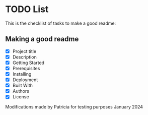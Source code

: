 # TODO List

This is the checklist of tasks to make a good readme:
## Making a good readme
- [x] Project title
- [x] Description
- [x] Getting Started
- [x] Prerequisites
- [x] Installing
- [x] Deployment
- [x] Built With
- [x] Authors
- [x] License

Modifications made by Patricia for testing purposes January 2024